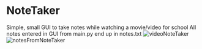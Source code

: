 # NoteTaker
Simple, small GUI to take notes while watching a movie/video for school
All notes entered in GUI from main.py end up in notes.txt
![videoNoteTaker](https://github.com/Tyson-Shannon/NoteTaker/assets/129625009/ae7bb43f-54d2-4b21-bc9a-df05a4d99a4b)
![notesFromNoteTaker](https://github.com/Tyson-Shannon/NoteTaker/assets/129625009/b0b2e9b0-c2c9-494c-8b2b-e5459649c11b)
